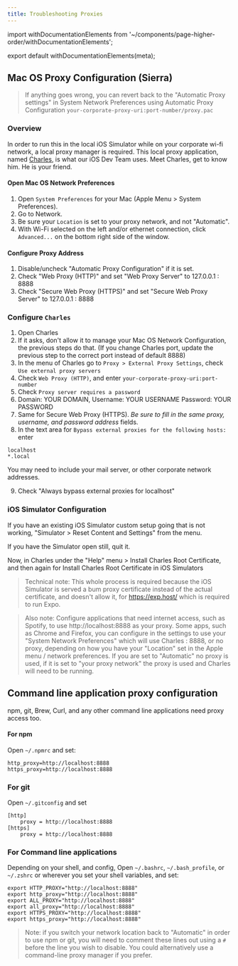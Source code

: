```yaml
---
title: Troubleshooting Proxies
---
```


import withDocumentationElements from '~/components/page-higher-order/withDocumentationElements';

export default withDocumentationElements(meta);

## Mac OS Proxy Configuration (Sierra)

> If anything goes wrong, you can revert back to the "Automatic Proxy settings" in System Network Preferences using Automatic Proxy Configuration `your-corporate-proxy-uri:port-number/proxy.pac`

### Overview
In order to run this in the local iOS Simulator while on your corporate wi-fi network, a local proxy manager is required. This local proxy application, named [Charles](http://charlesproxy.com), is what our iOS Dev Team uses. Meet Charles, get to know him. He is your friend.

#### Open Mac OS Network Preferences
1. Open `System Preferences` for your Mac (Apple Menu > System Preferences).
2. Go to Network.
3. Be sure your `Location` is set to your proxy network, and not "Automatic".
4. With Wi-Fi selected on the left and/or ethernet connection, click `Advanced...` on the bottom right side of the window.

#### Configure Proxy Address
1. Disable/uncheck "Automatic Proxy Configuration" if it is set.
2. Check "Web Proxy (HTTP)" and set "Web Proxy Server" to 127.0.0.1 : 8888
3. Check "Secure Web Proxy (HTTPS)" and set "Secure Web Proxy Server" to 127.0.0.1 : 8888

### Configure `Charles`
1. Open Charles
2. If it asks, don't allow it to manage your Mac OS Network Configuration, the previous steps do that. (If you change Charles port, update the previous step to the correct port instead of default 8888)
3. In the menu of Charles go to `Proxy > External Proxy Settings`, check `Use external proxy servers`
4. Check `Web Proxy (HTTP)`, and enter `your-corporate-proxy-uri:port-number`
5. Check `Proxy server requires a password`
6. Domain: YOUR DOMAIN,
Username: YOUR USERNAME
Password: YOUR PASSWORD
7. Same for Secure Web Proxy (HTTPS). _Be sure to fill in the same proxy, username, and password address_ fields.
8. In the text area for `Bypass external proxies for the following hosts:` enter

```
localhost
*.local
```

You may need to include your mail server, or other corporate network addresses.

9. Check "Always bypass external proxies for localhost"

### iOS Simulator Configuration
If you have an existing iOS Simulator custom setup going that is not working, "Simulator > Reset Content and Settings" from the menu.

If you have the Simulator open still, quit it.

Now, in Charles under the "Help" menu > Install Charles Root Certificate, and then again for Install Charles Root Certificate in iOS Simulators

> Technical note: This whole process is required because the iOS Simulator is served a bum proxy certificate instead of the actual certificate, and doesn't allow it, for https://exp.host/ which is required to run Expo.

> Also note: Configure applications that need internet access, such as Spotify, to use http://localhost:8888 as your proxy. Some apps, such as Chrome and Firefox, you can configure in the settings to use your "System Network Preferences" which will use Charles : 8888, or no proxy, depending on how you have your "Location" set in the Apple menu / network preferences. If you are set to "Automatic" no proxy is used, if it is set to "your proxy network" the proxy is used and Charles will need to be running.

## Command line application proxy configuration
npm, git, Brew, Curl, and any other command line applications need proxy access too.

#### For npm
Open `~/.npmrc` and set:
```
http_proxy=http://localhost:8888
https_proxy=http://localhost:8888
```

### For git
Open `~/.gitconfig` and set
```
[http]
 	proxy = http://localhost:8888
[https]
	proxy = http://localhost:8888
```

### For Command line applications
Depending on your shell, and config, Open `~/.bashrc`, `~/.bash_profile`, or `~/.zshrc` or wherever you set your shell variables, and set:
```
export HTTP_PROXY="http://localhost:8888"
export http_proxy="http://localhost:8888"
export ALL_PROXY="http://localhost:8888"
export all_proxy="http://localhost:8888"
export HTTPS_PROXY="http://localhost:8888"
export https_proxy="http://localhost:8888"
```

> Note: if you switch your network location back to "Automatic" in order to use npm or git, you will need to comment these lines out using a `#` before the line you wish to disable. You could alternatively use a command-line proxy manager if you prefer.

